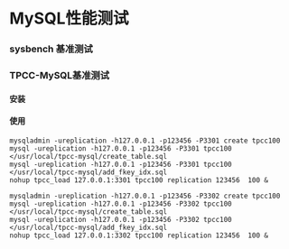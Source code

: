 MySQL性能测试
============================
### sysbench 基准测试
### TPCC-MySQL基准测试
#### 安装
#### 使用
	mysqladmin -ureplication -h127.0.0.1 -p123456 -P3301 create tpcc100
	mysql -ureplication -h127.0.0.1 -p123456 -P3301 tpcc100 </usr/local/tpcc-mysql/create_table.sql
	mysql -ureplication -h127.0.0.1 -p123456 -P3301 tpcc100 </usr/local/tpcc-mysql/add_fkey_idx.sql
	nohup tpcc_load 127.0.0.1:3301 tpcc100 replication 123456  100 &

	mysqladmin -ureplication -h127.0.0.1 -p123456 -P3302 create tpcc100
	mysql -ureplication -h127.0.0.1 -p123456 -P3302 tpcc100 </usr/local/tpcc-mysql/create_table.sql
	mysql -ureplication -h127.0.0.1 -p123456 -P3302 tpcc100 </usr/local/tpcc-mysql/add_fkey_idx.sql
	nohup tpcc_load 127.0.0.1:3302 tpcc100 replication 123456  100 &
	
	
